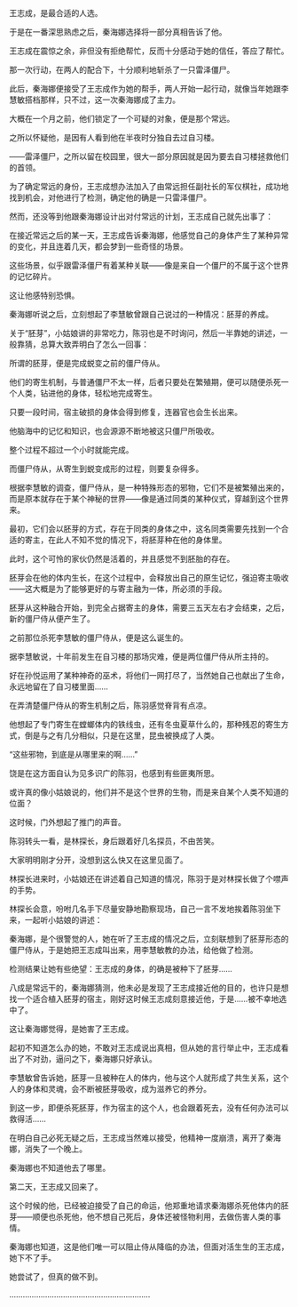 王志成，是最合适的人选。

于是在一番深思熟虑之后，秦海娜选择将一部分真相告诉了他。

王志成在震惊之余，非但没有拒绝帮忙，反而十分感动于她的信任，答应了帮忙。

那一次行动，在两人的配合下，十分顺利地斩杀了一只雷泽僵尸。

此后，秦海娜便接受了王志成作为她的帮手，两人开始一起行动，就像当年她跟李慧敏搭档那样，只不过，这一次秦海娜成了主力。

大概在一个月之前，他们锁定了一个可疑的对象，便是那个常远。

之所以怀疑他，是因有人看到他在半夜时分独自去过自习楼。

——雷泽僵尸，之所以留在校园里，很大一部分原因就是因为要去自习楼拯救他们的首领。

为了确定常远的身份，王志成想办法加入了由常远担任副社长的军仪棋社，成功地找到机会，对他进行了检测，确定他的确是一只雷泽僵尸。

然而，还没等到他跟秦海娜设计出对付常远的计划，王志成自己就先出事了：

在接近常远之后的某一天，王志成告诉秦海娜，他感觉自己的身体产生了某种异常的变化，并且连着几天，都会梦到一些奇怪的场景。

这些场景，似乎跟雷泽僵尸有着某种关联——像是来自一个僵尸的不属于这个世界的记忆碎片。

这让他感特别恐惧。

秦海娜听说之后，立刻想起了李慧敏曾跟自己说过的一种情况：胚芽的养成。

关于“胚芽”，小姑娘讲的非常吃力，陈羽也是不时询问，然后一半靠她的讲述，一般靠猜，总算大致弄明白了怎么一回事：

所谓的胚芽，便是完成蜕变之前的僵尸侍从。

他们的寄生机制，与普通僵尸不太一样，后者只要处在繁殖期，便可以随便杀死一个人类，钻进他的身体，轻松地完成寄生。

只要一段时间，宿主破损的身体会得到修复，连器官也会生长出来。

他脑海中的记忆和知识，也会源源不断地被这只僵尸所吸收。

整个过程不超过一个小时就能完成。

而僵尸侍从，从寄生到蜕变成形的过程，则要复杂得多。

根据李慧敏的调查，僵尸侍从，是一种特殊形态的邪物，它们不是被繁殖出来的，而是原本就存在于某个神秘的世界——像是通过同类的某种仪式，穿越到这个世界来。

最初，它们会以胚芽的方式，存在于同类的身体之中，这名同类需要先找到一个合适的寄主，在此人不知不觉的情况下，将胚芽种在他的身体里。

此时，这个可怜的家伙仍然是活着的，并且感觉不到胚胎的存在。

胚芽会在他的体内生长，在这个过程中，会释放出自己的原生记忆，强迫寄主吸收——这大概是为了能够更好的与寄主融为一体，所必须的手段。

胚芽从这种融合开始，到完全占据寄主的身体，需要三五天左右才会结束，之后，新的僵尸侍从便产生了。

之前那位杀死李慧敏的僵尸侍从，便是这么诞生的。

据李慧敏说，十年前发生在自习楼的那场灾难，便是两位僵尸侍从所主持的。

好在孙悦运用了某种神奇的巫术，将他们一网打尽了，当然她自己也献出了生命，永远地留在了自习楼里面……

在弄清楚僵尸侍从的寄生机制之后，陈羽感觉脊背有点凉。

他想起了专门寄生在螳螂体内的铁线虫，还有冬虫夏草什么的，那种残忍的寄生方式，倒是与之有几分相似，只是在这里，昆虫被换成了人类。

“这些邪物，到底是从哪里来的啊……”

饶是在这方面自认为见多识广的陈羽，也感到有些匪夷所思。

或许真的像小姑娘说的，他们并不是这个世界的生物，而是来自某个人类不知道的位面？

这时候，门外想起了推门的声音。

陈羽转头一看，是林探长，身后跟着好几名探员，不由苦笑。

大家明明刚才分开，没想到这么快又在这里见面了。

林探长进来时，小姑娘还在讲述着自己知道的情况，陈羽于是对林探长做了个噤声的手势。

林探长会意，吩咐几名手下尽量安静地勘察现场，自己一言不发地挨着陈羽坐下来，一起听小姑娘的讲述：

秦海娜，是个很警觉的人，她在听了王志成的情况之后，立刻联想到了胚芽形态的僵尸侍从，于是她把王志成叫出来，用李慧敏教的办法，给他做了检测。

检测结果让她有些绝望：王志成的身体，的确是被种下了胚芽……

八成是常远干的，秦海娜猜测，他未必是发现了王志成接近他的目的，也许只是想找一个适合植入胚芽的宿主，刚好这时候王志成刻意接近他，于是……被不幸地选中了。

这让秦海娜觉得，是她害了王志成。

起初不知道怎么办的她，不敢对王志成说出真相，但从她的言行举止中，王志成看出了不对劲，逼问之下，秦海娜只好承认。

李慧敏曾告诉她，胚芽一旦被种在人的体内，他与这个人就形成了共生关系，这个人的身体和灵魂，会不断被胚芽吸收，成为滋养它的养分。

到这一步，即便杀死胚芽，作为宿主的这个人，也会跟着死去，没有任何办法可以救得活……

在明白自己必死无疑之后，王志成当然难以接受，他精神一度崩溃，离开了秦海娜，消失了一个晚上。

秦海娜也不知道他去了哪里。

第二天，王志成又回来了。

这个时候的他，已经被迫接受了自己的命运，他郑重地请求秦海娜杀死他体内的胚芽——顺便也杀死他，他不想自己死后，身体还被怪物利用，去做伤害人类的事情。

秦海娜也知道，这是他们唯一可以阻止侍从降临的办法，但面对活生生的王志成，她下不了手。

她尝试了，但真的做不到。

………………………………………………………
